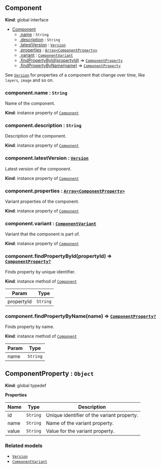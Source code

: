 ## Component
**Kind**: global interface

<a name="Component"></a>
* [Component](#Component)
    * [.name](#Component+name) : <code>String</code>
    * [.description](#Component+description) : <code>String</code>
    * [.latestVersion](#Component+latestVersion) : [<code>Version</code>](version.md)
    * [.properties](#Component+properties) : [<code>Array&lt;ComponentProperty&gt;</code>](#ComponentProperty)
    * [.variant](#Component+variant) : [<code>ComponentVariant</code>](componentVariant.md)
    * [.findPropertyById(propertyId)](#Component+findPropertyById) ⇒ [<code>ComponentProperty</code>](#ComponentProperty)
    * [.findPropertyByName(name)](#Component+findPropertyByName) ⇒ [<code>ComponentProperty</code>](#ComponentProperty)

See [`Version`](version.md) for properties of a component that change over time, like `layers`, `image` and so on.

<a name="Component+name"></a>
### component.name : <code>String</code>
Name of the component.

**Kind**: instance property of [<code>Component</code>](#Component)

<a name="Component+description"></a>
### component.description : <code>String</code>
Description of the component.

**Kind**: instance property of [<code>Component</code>](#Component)

<a name="Component+latestVersion"></a>
### component.latestVersion : [<code>Version</code>](version.md)
Latest version of the component.

**Kind**: instance property of [<code>Component</code>](#Component)

<a name="Component+properties"></a>
### component.properties : [<code>Array&lt;ComponentProperty&gt;</code>](#ComponentProperty)
Variant properties of the component.

**Kind**: instance property of [<code>Component</code>](#Component)

<a name="Component+variant"></a>
### component.variant : [<code>ComponentVariant</code>](componentVariant.md)
Variant that the component is part of.

**Kind**: instance property of [<code>Component</code>](#Component)


<a name="Component+findPropertyById"></a>
### component.findPropertyById(propertyId) ⇒ [<code>ComponentProperty?</code>](#ComponentProperty)
Finds property by unique identifier.

**Kind**: instance method of [<code>Component</code>](#Component)

| Param | Type |
| --- | --- |
| propertyId | <code>String</code> |


<a name="Component+findPropertyByName"></a>
### component.findPropertyByName(name) ⇒ [<code>ComponentProperty?</code>](#ComponentProperty)
Finds property by name.

**Kind**: instance method of [<code>Component</code>](#Component)

| Param | Type |
| --- | --- |
| name | <code>String</code> |


<a name="ComponentProperty"></a>
## ComponentProperty : <code>Object</code>
**Kind**: global typedef

**Properties**

| Name | Type | Description |
| --- | --- | --- |
| id | <code>String</code> | Unique identifier of the variant property. |
| name | <code>String</code> | Name of the variant property. |
| value | <code>String</code> | Value for the variant property. |

### Related models

- [`Version`](version.md)
- [`ComponentVariant`](componentVariant.md)

